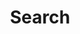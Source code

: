 ---
title: "Search" # in any language you want
layout: "search" # is necessary
url: "/search"
description: "Search for something on my website 🪄"
summary: "search"
---